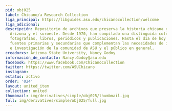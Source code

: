 ```yaml
---
pid: obj025
label: Chicano/a Research Collection
liga_principal: https://libguides.asu.edu/chicanocollection/welcome
liga_adicional: 
descripción: Repositorio de archivos que preserva la historia chicana y mexicana en
  Arizona y el suroeste. Desde 1970, han compilado una distinguida colección de manuscritos,
  fotografí­as, libros, periódicos y publicaciones. Hasta el dí­a de hoy siguien adquiriendo
  fuentes primarias y secundarias que complementan las necesidades de instrucción
  e investigación de la comunidad de ASU y el público en general.
creadorxs: Arizona State University, Nancy Godoy
información_de_contacto: Nancy.Godoy@asu.edu
facebook: https://www.facebook.com/ChicanoCollection
twitter: https://twitter.com/ASUChicano
instagram: 
estatus: activo
order: '024'
layout: united_item
collection: united
thumbnail: img/derivatives/simple/obj025/thumbnail.jpg
full: img/derivatives/simple/obj025/full.jpg
---
```

